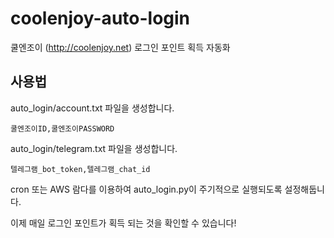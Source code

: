 coolenjoy-auto-login
=========================

쿨엔조이 (http://coolenjoy.net) 로그인 포인트 획득 자동화

## 사용법
auto_login/account.txt 파일을 생성합니다.

    쿨엔조이ID,쿨엔조이PASSWORD

auto_login/telegram.txt 파일을 생성합니다.

    텔레그램_bot_token,텔레그램_chat_id

cron 또는 AWS 람다를 이용하여 auto_login.py이 주기적으로 실행되도록 설정해둡니다.

이제 매일 로그인 포인트가 획득 되는 것을 확인할 수 있습니다!



